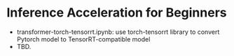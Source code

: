 # Inference Acceleration for Beginners

- transformer-torch-tensorrt.ipynb: use torch-tensorrt library to convert Pytorch model to TensorRT-compatible model
- TBD.
